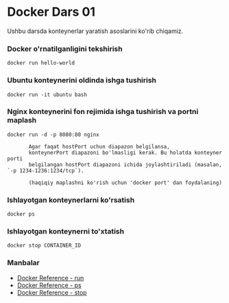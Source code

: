 # Docker Dars 01

Ushbu darsda konteynerlar yaratish asoslarini ko'rib chiqamiz.

### Docker o'rnatilganligini tekshirish

`docker run hello-world`

### Ubuntu konteynerini oldinda ishga tushirish

`docker run -it ubuntu bash`


### Nginx konteynerini fon rejimida ishga tushirish va portni maplash

`docker run -d -p 8080:80 nginx`

           Agar faqat hostPort uchun diapazon belgilansa, 
           konteynerPort diapazoni bo'lmasligi kerak. Bu holatda konteyner porti 
           belgilangan hostPort diapazoni ichida joylashtiriladi (masalan, `-p 1234-1236:1234/tcp`).

           (haqiqiy maplashni ko'rish uchun 'docker port' dan foydalaning)

### Ishlayotgan konteynerlarni ko'rsatish

`docker ps`

### Ishlayotgan konteynerni to'xtatish

`docker stop CONTAINER_ID`

### Manbalar

* [Docker Reference - run](https://docs.docker.com/engine/reference/run/)
* [Docker Reference - ps](https://docs.docker.com/engine/reference/commandline/ps/)
* [Docker Reference - stop](https://docs.docker.com/engine/reference/commandline/stop/)
